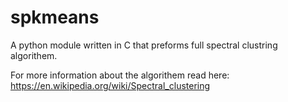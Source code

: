 # spkmeans

A python module written in C that preforms full spectral clustring algorithem.

For more information about the algorithem read here: https://en.wikipedia.org/wiki/Spectral_clustering
